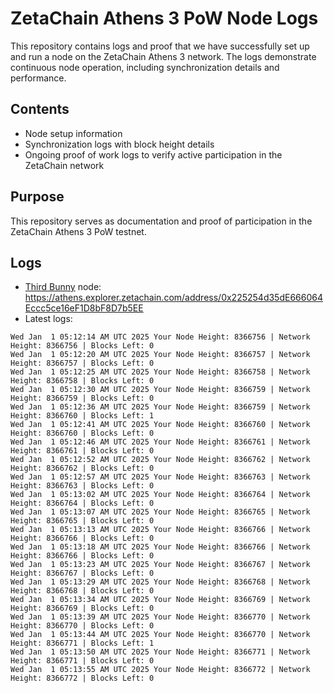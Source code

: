 # ZetaChain Athens 3 PoW Node Logs
This repository contains logs and proof that we have successfully set up and run a node on the ZetaChain Athens 3 network. The logs demonstrate continuous node operation, including synchronization details and performance.

## Contents
- Node setup information
- Synchronization logs with block height details
- Ongoing proof of work logs to verify active participation in the ZetaChain network

## Purpose
This repository serves as documentation and proof of participation in the ZetaChain Athens 3 PoW testnet.

## Logs

- [Third Bunny](https://thirdbunny.xyz/) node: https://athens.explorer.zetachain.com/address/0x225254d35dE666064Eccc5ce16eF1D8bF8D7b5EE
- Latest logs:
```
Wed Jan  1 05:12:14 AM UTC 2025 Your Node Height: 8366756 | Network Height: 8366756 | Blocks Left: 0
Wed Jan  1 05:12:20 AM UTC 2025 Your Node Height: 8366757 | Network Height: 8366757 | Blocks Left: 0
Wed Jan  1 05:12:25 AM UTC 2025 Your Node Height: 8366758 | Network Height: 8366758 | Blocks Left: 0
Wed Jan  1 05:12:30 AM UTC 2025 Your Node Height: 8366759 | Network Height: 8366759 | Blocks Left: 0
Wed Jan  1 05:12:36 AM UTC 2025 Your Node Height: 8366759 | Network Height: 8366760 | Blocks Left: 1
Wed Jan  1 05:12:41 AM UTC 2025 Your Node Height: 8366760 | Network Height: 8366760 | Blocks Left: 0
Wed Jan  1 05:12:46 AM UTC 2025 Your Node Height: 8366761 | Network Height: 8366761 | Blocks Left: 0
Wed Jan  1 05:12:52 AM UTC 2025 Your Node Height: 8366762 | Network Height: 8366762 | Blocks Left: 0
Wed Jan  1 05:12:57 AM UTC 2025 Your Node Height: 8366763 | Network Height: 8366763 | Blocks Left: 0
Wed Jan  1 05:13:02 AM UTC 2025 Your Node Height: 8366764 | Network Height: 8366764 | Blocks Left: 0
Wed Jan  1 05:13:07 AM UTC 2025 Your Node Height: 8366765 | Network Height: 8366765 | Blocks Left: 0
Wed Jan  1 05:13:13 AM UTC 2025 Your Node Height: 8366766 | Network Height: 8366766 | Blocks Left: 0
Wed Jan  1 05:13:18 AM UTC 2025 Your Node Height: 8366766 | Network Height: 8366766 | Blocks Left: 0
Wed Jan  1 05:13:23 AM UTC 2025 Your Node Height: 8366767 | Network Height: 8366767 | Blocks Left: 0
Wed Jan  1 05:13:29 AM UTC 2025 Your Node Height: 8366768 | Network Height: 8366768 | Blocks Left: 0
Wed Jan  1 05:13:34 AM UTC 2025 Your Node Height: 8366769 | Network Height: 8366769 | Blocks Left: 0
Wed Jan  1 05:13:39 AM UTC 2025 Your Node Height: 8366770 | Network Height: 8366770 | Blocks Left: 0
Wed Jan  1 05:13:44 AM UTC 2025 Your Node Height: 8366770 | Network Height: 8366771 | Blocks Left: 1
Wed Jan  1 05:13:50 AM UTC 2025 Your Node Height: 8366771 | Network Height: 8366771 | Blocks Left: 0
Wed Jan  1 05:13:55 AM UTC 2025 Your Node Height: 8366772 | Network Height: 8366772 | Blocks Left: 0
```
